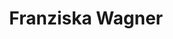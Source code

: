 ---
# Display name
title: Franziska Wagner

# Name pronunciation (optional)
name_pronunciation: ''

# Full name (for SEO)
first_name: Franziska
last_name: Wagner

# Status emoji
#status:
#  icon: ☕️

# Is this the primary user of the site?
superuser: true

# Highlight the author in author lists? (true/false)
highlight_name: true

# Role/position/tagline
role: PhD Candidate

# Organizations/Affiliations to display in Biography blox
organizations:
  - name: Central European University, Vienna, Austria
    url: https://www.ceu.edu/ 

# Social network links
# Need to use another icon? Simply download the SVG icon to your `assets/media/icons/` folder.
profiles:
  - icon: at-symbol
    url: 'mailto:wagner_franziska@phd.ceu.edu'
    label: E-mail Me
  - icon: brands/x
    url: https://x.com/fra_wagner_
  - icon: brands/github
    url: https://github.com/FraWagner
  - icon: huggingface
    url: https://huggingface.co/frwagner
  - icon: brands/linkedin
    url: https://www.linkedin.com/in/franziska-w-3862b3138/
  - icon: academicons/google-scholar
    url: https://scholar.google.com/citations?user=UfJ4T9wAAAAJ&hl=en
  - icon: academicons/orcid
    url: https://orcid.org/0000-0002-4034-0232
    

interests:
  - political communication
  - social media
  - computational social sciences
  - natural language processing
  - articifical intelligence

education:
  - area: PhD Political Science
    institution: Central European University, Vienna, Austria
    date_start: 2020-09-01
    date_end: ''
  #  summary: |
  #    ''
  #  button:
  #    text: 'Read Thesis'
  #    url: 'https://example.com'
  - area: Research MA in Political Science
    institution: Sciences Po Paris, France
    date_start: 2018-09-01
    date_end: 2022-07-31
  - area: BA Political Science
    institution: University of Mannheim, Germany
    date_start: 2014-09-01
    date_end: 2018-07-31

work:
  - position: Research Assistant
    company_name: AUTHLIB Project
    company_url: https://www.authlib.eu/
    company_logo: ''
    date_start: 2022-09-01
    date_end: 2024-09-30
    summary: |2-
      Responsibilities include:
      - Data collection and computational text analysis 
      - Project management and communication
      - Development of ethics guidelines and data management plan
  - position: Consultant - Country Expert for Democracy Tracker
    company_name: International IDEA
    company_url: https://www.idea.int/
    company_logo: ''
    date_start: 2022-07-01
    date_end: ''
  #  summary: |
  #    Responsibilities include:
  #    - Count
  #    - lorem ipsum dolor sit amet, consectetur adipiscing elit
  #    - lorem ipsum dolor sit amet, consectetur adipiscing elit

# Skills
# Add your own SVG icons to `assets/media/icons/`
skills:
  - name: Technical Skills
    items:
      - name: Python
        description: ''
        icon: python
      - name: R
        description: ''
        icon: logo-r-script
      - name: Stata
        description: ''
        icon: Stata
      - name: Excel Power Query
        description: ''
        icon: circle-stack
      - name: LaTeX
        description: ''
        icon: LaTeX
      - name: MAXQDA
        description: ''
        icon: code-bracket

languages:
  - name: English
  - name: German
  - name: French
  - name: Spanish

---